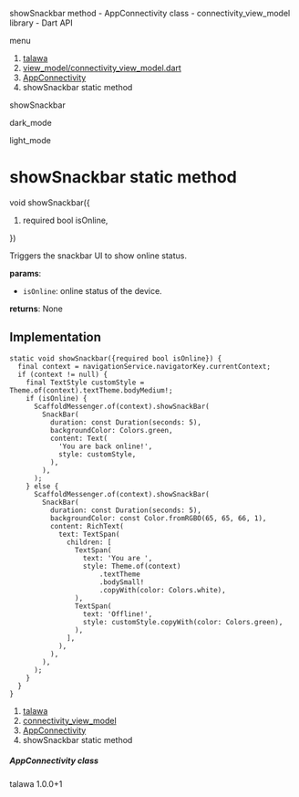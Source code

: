 




showSnackbar method - AppConnectivity class - connectivity\_view\_model library - Dart API







menu

1. [talawa](../../index.html)
2. [view\_model/connectivity\_view\_model.dart](../../view_model_connectivity_view_model/view_model_connectivity_view_model-library.html)
3. [AppConnectivity](../../view_model_connectivity_view_model/AppConnectivity-class.html)
4. showSnackbar static method

showSnackbar


dark\_mode

light\_mode




# showSnackbar static method


void
showSnackbar({

1. required bool isOnline,

})

Triggers the snackbar UI to show online status.

**params**:

* `isOnline`: online status of the device.

**returns**:
None


## Implementation

```
static void showSnackbar({required bool isOnline}) {
  final context = navigationService.navigatorKey.currentContext;
  if (context != null) {
    final TextStyle customStyle = Theme.of(context).textTheme.bodyMedium!;
    if (isOnline) {
      ScaffoldMessenger.of(context).showSnackBar(
        SnackBar(
          duration: const Duration(seconds: 5),
          backgroundColor: Colors.green,
          content: Text(
            'You are back online!',
            style: customStyle,
          ),
        ),
      );
    } else {
      ScaffoldMessenger.of(context).showSnackBar(
        SnackBar(
          duration: const Duration(seconds: 5),
          backgroundColor: const Color.fromRGBO(65, 65, 66, 1),
          content: RichText(
            text: TextSpan(
              children: [
                TextSpan(
                  text: 'You are ',
                  style: Theme.of(context)
                      .textTheme
                      .bodySmall!
                      .copyWith(color: Colors.white),
                ),
                TextSpan(
                  text: 'Offline!',
                  style: customStyle.copyWith(color: Colors.green),
                ),
              ],
            ),
          ),
        ),
      );
    }
  }
}
```

 


1. [talawa](../../index.html)
2. [connectivity\_view\_model](../../view_model_connectivity_view_model/view_model_connectivity_view_model-library.html)
3. [AppConnectivity](../../view_model_connectivity_view_model/AppConnectivity-class.html)
4. showSnackbar static method

##### AppConnectivity class





talawa
1.0.0+1






